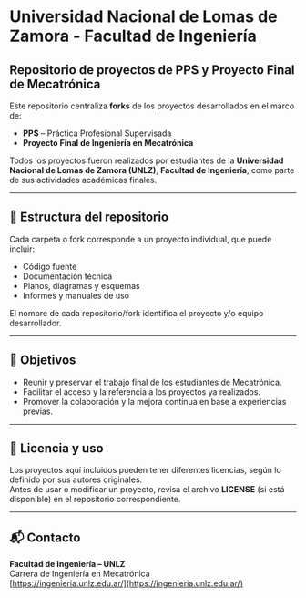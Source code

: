 # Universidad Nacional de Lomas de Zamora - Facultad de Ingeniería  
## Repositorio de proyectos de PPS y Proyecto Final de Mecatrónica

Este repositorio centraliza **forks** de los proyectos desarrollados en el marco de:

- **PPS** – Práctica Profesional Supervisada  
- **Proyecto Final de Ingeniería en Mecatrónica**

Todos los proyectos fueron realizados por estudiantes de la **Universidad Nacional de Lomas de Zamora (UNLZ)**, **Facultad de Ingeniería**, como parte de sus actividades académicas finales.

---

## 📂 Estructura del repositorio

Cada carpeta o fork corresponde a un proyecto individual, que puede incluir:
- Código fuente
- Documentación técnica
- Planos, diagramas y esquemas
- Informes y manuales de uso

El nombre de cada repositorio/fork identifica el proyecto y/o equipo desarrollador.

---

## 🎯 Objetivos

- Reunir y preservar el trabajo final de los estudiantes de Mecatrónica.
- Facilitar el acceso y la referencia a los proyectos ya realizados.
- Promover la colaboración y la mejora continua en base a experiencias previas.

---

## 📜 Licencia y uso

Los proyectos aquí incluidos pueden tener diferentes licencias, según lo definido por sus autores originales.  
Antes de usar o modificar un proyecto, revisa el archivo **LICENSE** (si está disponible) en el repositorio correspondiente.

---

## 📬 Contacto

**Facultad de Ingeniería – UNLZ**  
Carrera de Ingeniería en Mecatrónica  
[https://ingenieria.unlz.edu.ar/](https://ingenieria.unlz.edu.ar/)

